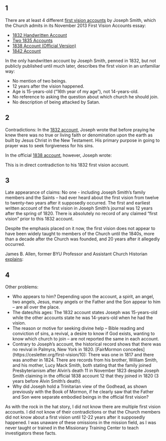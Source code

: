 <RedTitleBar
  title="First Vision"
  subtitle="Concerns & Questions"
/>

<QuoteWithReference
  quote="Our whole strength rests on the validity of that [first] vision. It either occurred or it did not occur. If it did not, then this work is a fraud. If it did, then it is the most important and wonderful work under the heavens."
  attribution="President Gordon B. Hinkley"
  source="The Marvelous Foundation of our Faith"
  link="https://www.cesletter.org/first-vision/1"
/>

## 1

There are at least 4 different [first vision accounts](https://www.cesletter.org/first-vision) by Joseph Smith, which the Church admits in its November 2013 First Vision Accounts essay:

* [1832 Handwritten Account](https://www.cesletter.org/first-vision/3)
* [Two 1835 Accounts](https://www.cesletter.org/first-vision/4)
* [1838 Account (Official Version)](https://www.cesletter.org/first-vision/5)
* [1842 Account](https://www.cesletter.org/first-vision/6)

In the only handwritten account by Joseph Smith, penned in 1832, but not publicly published until much later, describes the first vision in an unfamiliar way:

<IndentedQuote quote="...and while in the attitude of calling upon the Lord in the 16th year of my age a piller of fire light above the brightness of the sun at noon day come down from above and rested upon me and I was filled with the spirit of god and the Lord opened the heavens upon me and I saw the Lord and he spake unto me saying Joseph my son thy sins are forgiven thee. Go thy way walk in my statutes and keep my commandments behold I am the Lord of glory I was crucifyed for the world that all those who believe on my name may have Eternal life..." />

* No mention of two beings.
* 12 years after the vision happened.
* Age is 15-years-old (“16th year of my age”), not 14-years-old.
* No reference to asking the question about which church he should join.
* No description of being attacked by Satan.

## 2

Contradictions: In the [1832 account](https://www.cesletter.org/first-vision/3), Joseph wrote that before praying he knew there was no true or living faith or denomination upon the earth as built by Jesus Christ in the New Testament. His primary purpose in going to prayer was to seek forgiveness for his sins.

<IndentedQuote quote="...by searching the scriptures I found that mankind did not come unto the Lord but that they had apostatized from the true and living faith, and there was no society or denomination that was built upon the gospel of Jesus Christ..." />

In the official [1838 account](https://www.cesletter.org/first-vision/5), however, Joseph wrote:

<IndentedQuote quote='My object in going to inquire of the Lord was to know which of all the sects was right, that I might know which to join"..."(for at this time it had never entered into my heart that all were wrong).' />

This is in direct contradiction to his 1832 first vision account.

## 3

Late appearance of claims: No one - including Joseph Smith’s family members and the Saints – had ever heard about the first vision from twelve to twenty-two years after it supposedly occurred. The first and earliest written account of the first vision in Joseph Smith’s journal was 12 years after the spring of 1820. There is absolutely no record of any claimed “first vision” prior to this 1832 account.

Despite the emphasis placed on it now, the first vision does not appear to have been widely taught to members of the Church until the 1840s, more than a decade after the Church was founded, and 20 years after it allegedly occurred.

James B. Allen, former BYU Professor and Assistant Church Historian [explains](https://www.cesletter.org/first-vision/9):

<IndentedQuote quote="There is little if any evidence, however, that by the early 1830’s Joseph Smith was telling the story in public. At least if he were telling it, no one seemed to consider it important enough to have recorded it at the time, and no one was criticizing him for it. Not even in his own history did Joseph Smith mention being criticized in this period for telling the story of the first vision...The fact that none of the available contemporary writings about Joseph Smith in the 1830’s, none of the publications of the Church in that decade, and no contemporary journal or correspondence yet discovered mentions the story of the first vision is convincing evidence that at best it received only limited circulation in those early days." />

## 4

Other problems:

<ul>
  <li>Who appears to him? Depending upon the account, a spirit, an angel, two angels, Jesus, many angels or the Father and the Son appear to him – are all over the place.</li>
  <li>The dates/his ages: The 1832 account states Joseph was 15-years-old while the other accounts state he was 14-years-old when he had the vision.</li>
  <li>The reason or motive for seeking divine help – Bible reading and conviction of sins, a revival, a desire to know if God exists, wanting to know which church to join – are not reported the same in each account.</li>
  <li>
    Contrary to Joseph’s account, the historical record shows that there was no revival in Palmyra, New York in 1820. [FairMormon concedes](https://cesletter.org/first-vision/10):
    <IndentedQuote quote="While these revivals did not occur in Palmyra itself, their mention in the local newspaper would have given Joseph Smith the sense that there was substantial revival activity in the region." className="py-3" />
    There was one in 1817 and there was another in 1824. There are records from his brother, William Smith, and his mother, Lucy Mack Smith, both stating that the family joined Presbyterianism after Alvin’s death 11 in November 1823 despite Joseph Smith claiming in the official 1838 account 12 that they joined in 1820 (3 years before Alvin Smith’s death).
  </li>
  <li>Why did Joseph hold a Trinitarian view of the Godhead, as shown previously with the Book of Mormon, if he clearly saw that the Father and Son were separate embodied beings in the official first vision?</li>
</ul>

As with the rock in the hat story, I did not know there are multiple first vision accounts. I did not know of their contradictions or that the Church members did not know about a first vision until 12-22 years after it supposedly happened. I was unaware of these omissions in the mission field, as I was never taught or trained in the Missionary Training Center to teach investigators these facts.